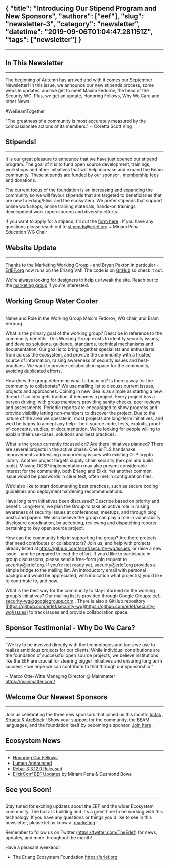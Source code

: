 {
  "title": "Introducing Our Stipend Program and New Sponsors",
  "authors": ["eef"],
  "slug": "newsletter-3",
  "category": "newsletter",
  "datetime": "2019-09-06T01:04:47.281151Z",
  "tags": ["newsletter"]
}
---
---
## In This Newsletter
------------------------------------------------------------
The beginning of Autumn has arrived and with it comes our September Newsletter! In this issue, we announce our new stipends process, some website updates, and we get to meet Maxim Fedorov, the head of the Security WG. Plus, we get an update, Honoring Fellows, Why We Care and other News.

#WeBeamTogether

"The greatness of a community is most accurately measured by the compassionate actions of its members." ~ Coretta Scott King


## Stipends!
------------------------------------------------------------
It is our great pleasure to announce that we have just opened our stipend program. The goal of it is to fund open source development, trainings, workshops and other initiatives that will help increase and expand the Beam community. These stipends are funded by [our sponsor](https://erlef.org/sponsors/) , [membership fees](https://members.erlef.org/join-us) and donations.

The current focus of the foundation is on increasing and expanding the community so we will favour stipends that are targeted to beneficiaries that are new to Erlang/Elixir and the ecosystem. We prefer stipends that support online workshops, online training materials, hands-on trainings, development work (open source) and diversity efforts.

If you want to apply for a stipend, fill out the [form here](https://erlef.org/stipends/#) . If you have any questions please reach out to [stipends@erlef.org](mailto:stipends@erlef.org)
~ Miriam Pena - Education WG Chair


## Website Update
------------------------------------------------------------
Thanks to the Marketing Working Group - and Bryan Paxton in particular - [ErlEF.org](https://erlef.org/) now runs on the Erlang VM! The code is on [GitHub](https://github.com/erlef/website) so check it out.

We're always looking for designers to help us tweak the site. Reach out to the [marketing group](https://erlef.org/wg/marketing) if you're interested.


## Working Group Water Cooler
------------------------------------------------------------
Name and Role in the Working Group
Maxim Fedorov, WG chair, and Bram Verburg

What is the primary goal of the working group? Describe in reference to the community benefits.
This Working Group exists to identify security issues, and develop solutions, guidance, standards, technical mechanisms and documentation. Our goal is to bring together specialists and enthusiasts from across the ecosystem, and provide the community with a trusted source of information, raising awareness of security issues and best-practices. We want to provide collaboration space for the community, avoiding duplicated efforts.

How does the group determine what to focus on? Is there a way for the community to collaborate?
We use mailing list to discuss current issues, projects and approaches. Coining in new idea is as simple as starting a new thread. If an idea gets traction, it becomes a project. Every project has a person driving, with group members providing sanity checks, peer reviews and assessments. Periodic reports are encouraged to show progress and provide visibility letting non-members to discover the project. Due to the nature of the area we operate in, most projects are long-term initiatives, and we’d be happy to accept any help - be it source code, tests, exploits, proof-of-concepts, studies, or documentation. We’re looking for people willing to explain their use-cases, solutions and best practices.

What is the group currently focused on? Are there initiatives planned?
There are several projects in the active phase. One is TLS handshake improvements addressing concurrency issues with existing OTP crypto library. Another project targets supply chain security (hex.pm and build tools). Missing OCSP implementation may also present considerable interest for the community, both Erlang and Elixir. Yet another common issue would be passwords in clear text, often met in configuration files.

We’d also like to start documenting best practices, such as secure coding guidelines and deployment hardening recommendations.

Have long term initiatives been discussed? Describe based on priority and benefit.
Long-term, we plan the Group to take an active role in raising awareness of security issues at conferences, meetups, and through blog posts and papers. We also believe the group can play a role in vulnerability disclosure coordination, by accepting, reviewing and dispatching reports pertaining to key open source project.

How can the community help in supporting the group? Are there projects that need contributes or collaborators?
Join us, and help with projects already listed at https://github.com/erlef/security-wg/issues, or raise a new issue - and be prepared to lead the effort. If you’d like to participate in group discussions, please send a free-form join request to [security@erlef.org](mailto:security@erlef.org). If you’re not ready yet, [security@erlef.org](mailto:security@erlef.org) provides a simple bridge to the mailing list. An introductory email with personal background would be appreciated, with indication what project(s) you’d like to contribute to, and how.

What is the best way for the community to stay informed on the working group's initiatives?
Our mailing list is provided through Google Groups: [eef-security-wg@googlegroups.com](mailto:eef-security-wg@googlegeoups.com) . There is also a GitHub repository [https://github.com/erlef/security-wg](https://github.com/erlef/security-wg/issues) to track issues and provide collaboration space.


## Sponsor Testimonial - Why Do We Care?
------------------------------------------------------------
“We try to be involved directly with the technologies and tools we use to realize ambitious projects for our clients. While individual contributions are the foundation of successful open source projects, we believe institutions like the EEF are crucial for steering bigger initiatives and ensuring long term success – we hope we can contribute to that through our sponsorship.”

~ Marco Otte-Witte Managing Director @ Mainmatter
https://mainmatter.com/


## Welcome Our Newest Sponsors
------------------------------------------------------------
Join us celebrating the three new sponsors that joined us this month: [Id3as](https://www.id3as.com/) , [Sfracta](https://www.sfractal.com/) & [ArcBlock](https://www.arcblock.io/en/) !
Show your support for the community, the BEAM languages, and the foundation itself by becoming a sponsor. [Join here](https://erlef.us20.list-manage.com/track/click?u=8d8ff4d9284d463c374e574bb&id=72bc111d02&e=f8785513ed) .


## Ecosystem News
------------------------------------------------------------
* [Honoring Our Fellows](https://erlef.org/news/fellowship/honoring-our-fellows)
* [Lumen Announced](https://www.youtube.com/watch?v=uMgTIlgYB-U)
* [Rebar 3 3.12.0 Released](https://github.com/erlang/rebar3/releases/latest)
* [ElixirConf EEF Updates](https://www.youtube.com/watch?v=NyBplIoH6z8) by Miriam Pena & Desmond Bowe


## See you Soon!
------------------------------------------------------------
Stay tuned for exciting updates about the EEF and the wider Ecosystem community.  The buzz is building and it's a great time to be working with this technology.  If you have any questions or things you'd like to see in this newsletter, please let us know at [marketing](mailto:marketing@erlef.org?subject=Newsletter%20Feedback&body=hi!%20I%20have%20some%20things%20to%20say%20about%20your%20newsletter%3A%0A%0A) !

Remember to follow us on Twitter (https://twitter.com/TheErlef) for news, updates, and more throughout the month!

Have a pleasant weekend!
- The Erlang Ecosystem Foundation
https://erlef.org  
